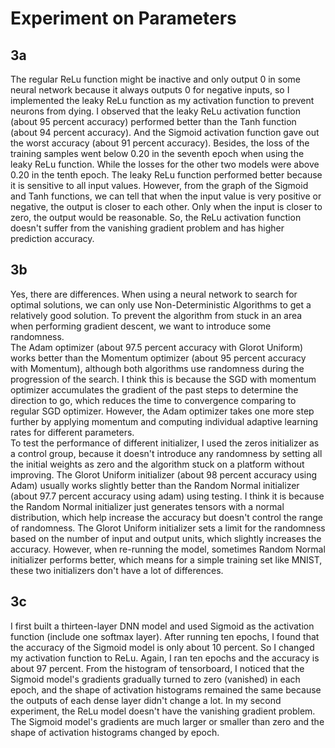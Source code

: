 # Experiment on Parameters
## 3a
The regular ReLu function might be inactive and only output 0 in some neural network because it always outputs 0 for negative inputs, so I implemented the leaky ReLu function as my activation function to prevent neurons from dying. I observed that the leaky ReLu activation function (about 95 percent accuracy) performed better than the Tanh function (about 94 percent accuracy). And the Sigmoid activation function gave out the worst accuracy (about 91 percent accuracy). Besides, the loss of the training samples went below 0.20 in the seventh epoch when using the leaky ReLu function. While the losses for the other two models were above 0.20 in the tenth epoch. The leaky ReLu function performed better because it is sensitive to all input values. However, from the graph of the Sigmoid and Tanh functions, we can tell that when the input value is very positive or negative, the output is closer to each other. Only when the input is closer to zero, the output would be reasonable. So, the ReLu activation function doesn't suffer from the vanishing gradient problem and has higher prediction accuracy.

## 3b
Yes, there are differences. When using a neural network to search for optimal solutions, we can only use Non-Deterministic Algorithms to get a relatively good solution. To prevent the algorithm from stuck in an area when performing gradient descent, we want to introduce some randomness. \
The Adam optimizer (about 97.5 percent accuracy with Glorot Uniform) works better than the Momentum optimizer (about 95 percent accuracy with Momentum), although both algorithms use randomness during the progression of the search. I think this is because the SGD with momentum optimizer accumulates the gradient of the past steps to determine the direction to go, which reduces the time to convergence comparing to regular SGD optimizer. However, the Adam optimizer takes one more step further by applying momentum and computing individual adaptive learning rates for different parameters. \
To test the performance of different initializer, I used the zeros initializer as a control group, because it doesn't introduce any randomness by setting all the initial weights as zero and the algorithm stuck on a platform without improving. The Glorot Uniform initializer (about 98 percent accuracy using Adam) usually works slightly better than the Random Normal initializer (about 97.7 percent accuracy using adam) using testing. I think it is because the Random Normal initializer just generates tensors with a normal distribution, which help increase the accuracy but doesn't control the range of randomness. The Glorot Uniform initializer sets a limit for the randomness based on the number of input and output units, which slightly increases the accuracy. However, when re-running the model, sometimes Random Normal initializer performs better, which means for a simple training set like MNIST, these two initializers don't have a lot of differences.

## 3c
I first built a thirteen-layer DNN model and used Sigmoid as the activation function (include one softmax layer). After running ten epochs, I found that the accuracy of the Sigmoid model is only about 10 percent. So I changed my activation function to ReLu. Again, I ran ten epochs and the accuracy is about 97 percent. From the histogram of tensorboard, I noticed that the Sigmoid model's gradients gradually turned to zero (vanished) in each epoch, and the shape of activation histograms remained the same because the outputs of each dense layer didn't change a lot. In my second experiment, the ReLu model doesn't have the vanishing gradient problem. The Sigmoid model's gradients are much larger or smaller than zero and the shape of activation histograms changed by epoch.